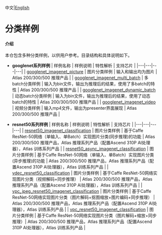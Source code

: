 中文|[English](README.md)

# 分类样例

#### 介绍
本仓包含多种分类样例，以供用户参考。目录结构和具体说明如下。

- **googlenet系列样例**
  | 样例名称  | 样例说明  | 特性解析  | 支持芯片 |
  |---|---|---|---|
  | [googlenet_imagenet_picture](./googlenet_imagenet_picture)  | 图片分类样例  | 输入和输出均为图片  | Atlas 200/300/500 推理产品 |
  | [googlenet_imagenet_multi_batch](./googlenet_imagenet_multi_batch)  | 多batch分类样例  | 输入为bin文件，输出为推理后的结果，使用了多batch的特性  | Atlas 200/300/500 推理产品 |
  | [googlenet_imagenet_dynamic_batch](./googlenet_imagenet_dynamic_batch)  | 动态batch分类样例  | 输入为bin文件，输出为推理后的结果，使用了动态batch的特性  | Atlas 200/300/500 推理产品 |
  | [googlenet_imagenet_video](./googlenet_imagenet_video)  | 视频分类样例  | 输入mp4文件，输出为presenter界面展现  | Atlas 200/300/500 推理产品 |

- **resnet50系列样例**
  | 样例名称  | 样例说明  | 特性解析  | 支持芯片 |
  |---|---|---|---|
  | [resnet50_imagenet_classification](./resnet50_imagenet_classification)  | 图片分类样例  | 基于Caffe ResNet-50网络（单输入、单Batch）实现图片分类(同步推理)的功能  | Atlas 200/300/500 推理产品，Atlas 推理系列产品（配置Ascend 310P AI处理器），Atlas 训练系列产品 |
  | [resnet50_async_imagenet_classification](./resnet50_async_imagenet_classification)  | 图片分类样例  | 基于Caffe ResNet-50网络（单输入、单Batch）实现图片分类(异步推理)的功能  | Atlas 200/300/500 推理产品，Atlas 推理系列产品（配置Ascend 310P AI处理器），Atlas 训练系列产品 |
  | [vdec_resnet50_classification](./vdec_resnet50_classification)  | 图片分类样例  | 基于Caffe ResNet-50网络实现图片分类（视频解码+同步推理）  | Atlas 200/300/500 推理产品，Atlas 推理系列产品（配置Ascend 310P AI处理器），Atlas 训练系列产品 |
  | [vpc_jpeg_resnet50_imagenet_classification](./vpc_jpeg_resnet50_imagenet_classification)  | 图片分类样例  | 基于Caffe ResNet-50网络实现图片分类（图片解码+抠图缩放+图片编码+同步推理）  | Atlas 200/300/500 推理产品，Atlas 推理系列产品（配置Ascend 310P AI处理器），Atlas 训练系列产品 |
  | [vpc_resnet50_imagenet_classification](./vpc_resnet50_imagenet_classification) | 图片分类样例 | 基于Caffe ResNet-50网络实现图片分类（图片解码+缩放+同步推理）| Atlas 200/300/500 推理产品，Atlas 推理系列产品（配置Ascend 310P AI处理器），Atlas 训练系列产品 |